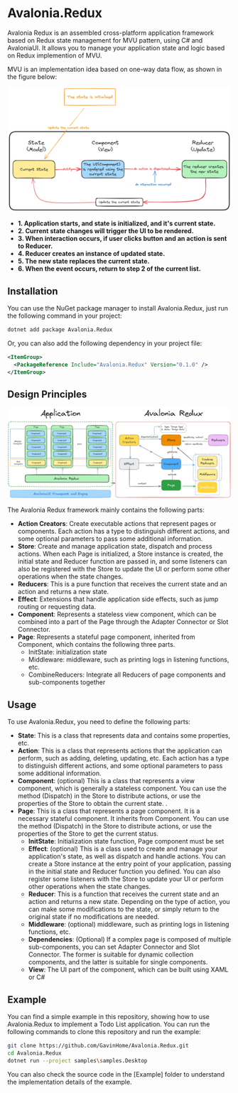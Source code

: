 # Avalonia.Redux

Avalonia Redux is an assembled cross-platform application framework based on Redux state management for MVU pattern,  using C# and AvaloniaUI. It allows you to manage your application state and logic based on Redux implemention of MVU.

MVU is an implementation idea based on one-way data flow, as shown in the figure below:

<p><img src="./assets/mvu.png" alt="redux-data-flow"></p>

- **1. Application starts, and state is initialized, and it's current state.**
- **2. Current state changes will trigger the UI to be rendered.**
- **3. When interaction occurs, if user clicks button and an action is sent to Reducer.**
- **4. Reducer creates an instance of updated state.**
- **5. The new state replaces the current state.**
- **6. When the event occurs, return to step 2 of the current list.**


## Installation

You can use the NuGet package manager to install Avalonia.Redux, just run the following command in your project:

```bash
dotnet add package Avalonia.Redux
```

Or, you can also add the following dependency in your project file:

```xml
<ItemGroup>
  <PackageReference Include="Avalonia.Redux" Version="0.1.0" />
</ItemGroup>
```

## Design Principles

<p><img src="./assets/avalonia_redux.png" alt="avalonia-redux-framework"></p>

The Avalonia Redux framework mainly contains the following parts:

- **Action Creators**: Create executable actions that represent pages or components. Each action has a type to distinguish different actions, and some optional parameters to pass some additional information.
- **Store**: Create and manage application state, dispatch and process actions. When each Page is initialized, a Store instance is created, the initial state and Reducer function are passed in, and some listeners can also be registered with the Store to update the UI or perform some other operations when the state changes.
- **Reducers**: This is a pure function that receives the current state and an action and returns a new state.
- **Effect**: Extensions that handle application side effects, such as jump routing or requesting data.
- **Component**: Represents a stateless view component, which can be combined into a part of the Page through the Adapter Connector or Slot Connector.
- **Page**: Represents a stateful page component, inherited from Component, which contains the following three parts.
   - InitState: initialization state
   - Middleware: middleware, such as printing logs in listening functions, etc.
   - CombineReducers: Integrate all Reducers of page components and sub-components together


## Usage

To use Avalonia.Redux, you need to define the following parts:

- **State**: This is a class that represents data and contains some properties, etc.
- **Action**: This is a class that represents actions that the application can perform, such as adding, deleting, updating, etc. Each action has a type to distinguish different actions, and some optional parameters to pass some additional information.
- **Component**: (optional) This is a class that represents a view component, which is generally a stateless component. You can use the method (Dispatch) in the Store to distribute actions, or use the properties of the Store to obtain the current state. .
- **Page**: This is a class that represents a page component. It is a necessary stateful component. It inherits from Component. You can use the method (Dispatch) in the Store to distribute actions, or use the properties of the Store to get the current status.
   - **InitState**: Initialization state function, Page component must be set
   - **Effect**: (optional) This is a class used to create and manage your application's state, as well as dispatch and handle actions. You can create a Store instance at the entry point of your application, passing in the initial state and Reducer function you defined. You can also register some listeners with the Store to update your UI or perform other operations when the state changes.
   - **Reducer**: This is a function that receives the current state and an action and returns a new state. Depending on the type of action, you can make some modifications to the state, or simply return to the original state if no modifications are needed.
   - **Middleware**: (optional) middleware, such as printing logs in listening functions, etc.
   - **Dependencies**: (Optional) If a complex page is composed of multiple sub-components, you can set Adapter Connector and Slot Connector. The former is suitable for dynamic collection components, and the latter is suitable for single components.
   - **View**: The UI part of the component, which can be built using XAML or C#

## Example

You can find a simple example in this repository, showing how to use Avalonia.Redux to implement a Todo List application. You can run the following commands to clone this repository and run the example:

```bash
git clone https://github.com/GavinHome/Avalonia.Redux.git
cd Avalonia.Redux
dotnet run --project samples\samples.Desktop
```

You can also check the source code in the [Example] folder to understand the implementation details of the example.
